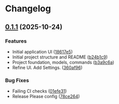 # Changelog

## [0.1.1](https://github.com/utensils/snips/compare/snips-v0.1.0...snips-v0.1.1) (2025-10-24)


### Features

* Initial application UI ([18617e5](https://github.com/utensils/snips/commit/18617e53f57563191d8badfa28c46e19d1b499de))
* Initial project structure and README ([b24b1c9](https://github.com/utensils/snips/commit/b24b1c999df20112b721a2f6a9b3f196e55c8e65))
* Project foundation, models, commands ([b3a9c6a](https://github.com/utensils/snips/commit/b3a9c6a4e48f0835ee20bb57cc51b120891c2bf6))
* Refine UI. Add Settings. ([360af96](https://github.com/utensils/snips/commit/360af96771201e51c9ee86ee76a9348c194d3629))


### Bug Fixes

* Failing CI checks ([01efe31](https://github.com/utensils/snips/commit/01efe319296b7b5df99f2cb3875831b0b52cb454))
* Release Please config ([78ce264](https://github.com/utensils/snips/commit/78ce2649875103d3197ba96db4d5769dbc56a522))
